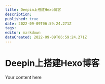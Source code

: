 ```yaml
---
title: Deepin上搭建Hexo博客
description: 
published: true
date: 2022-09-09T06:59:24.271Z
tags: 
editor: markdown
dateCreated: 2022-09-09T06:59:24.271Z
---
```


# Deepin上搭建Hexo博客
Your content here
